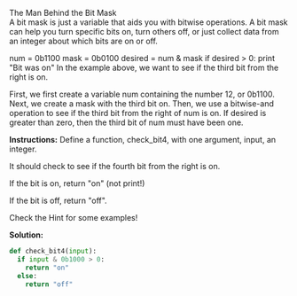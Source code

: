 The Man Behind the Bit Mask<br>
A bit mask is just a variable that aids you with bitwise operations. A bit mask can help you turn specific bits on, turn others off, or just collect data from an integer about which bits are on or off.

num  = 0b1100
mask = 0b0100
desired = num & mask
if desired > 0:
  print "Bit was on"
In the example above, we want to see if the third bit from the right is on.

First, we first create a variable num containing the number 12, or 0b1100.
Next, we create a mask with the third bit on.
Then, we use a bitwise-and operation to see if the third bit from the right of num is on.
If desired is greater than zero, then the third bit of num must have been one.

**Instructions:**
Define a function, check_bit4, with one argument, input, an integer.

It should check to see if the fourth bit from the right is on.

If the bit is on, return "on" (not print!)

If the bit is off, return "off".

Check the Hint for some examples!

**Solution:**
```python
def check_bit4(input):
  if input & 0b1000 > 0:
    return "on"
  else:
    return "off"
 ```
